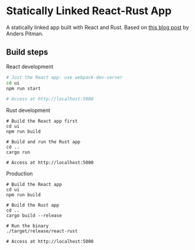 # Statically Linked React-Rust App

A statically linked app built with React and Rust. Based on [this blog post](https://anderspitman.net/2018/04/04/static-react-rust-webapp/) by Anders Pitman.

## Build steps

React development
```sh
# Just the React app: use webpack-dev-server
cd ui
npm run start

# Access at http://localhost:5000
```

Rust development
```
# Build the React app first
cd ui
npm run build

# Build and run the Rust app
cd ..
cargo run

# Access at http://localhost:5000
```

Production
```
# Build the React app
cd ui
npm run build

# Build the Rust app
cd ..
cargo build --release

# Run the binary
./target/release/react-rust

# Access at http://localhost:5000
```
